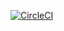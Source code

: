 [![CircleCI](https://dl.circleci.com/status-badge/img/gh/nonsosky/ML-Microservices-Project-4/tree/main.svg?style=svg)](https://dl.circleci.com/status-badge/redirect/gh/nonsosky/ML-Microservices-Project-4/tree/main)
